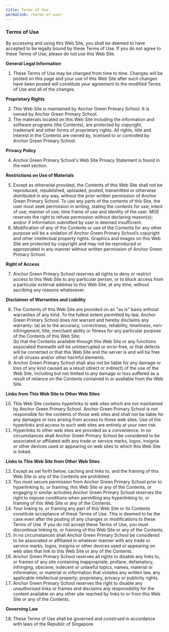 ```yaml
---
title: Terms of Use
permalink: /terms-of-use/
---
```

### **Terms of Use**
By accessing and using this Web Site, you shall be deemed to have accepted to be legally bound by these Terms of Use. If you do not agree to these Terms of Use, please do not use this Web Site.

**General Legal Information**
1. These Terms of Use may be changed from time to time. Changes will be posted on this page and your use of this Web Site after such changes have been posted will constitute your agreement to the modified Terms of Use and all of the changes.

**Proprietary Rights**

2. This Web Site is maintained by Anchor Green Primary School. It is owned by Anchor Green Primary School.
3. The materials located on this Web Site including the information and software programs (the Contents), are protected by copyright, trademark and other forms of proprietary rights. All rights, title and interest in the Contents are owned by, licensed to or controlled by Anchor Green Primary School.

**Privacy Policy**

4.  Anchor Green Primary School's Web Site Privacy Statement is found in the next section.
  
**Restrictions on Use of Materials**

5.  Except as otherwise provided, the Contents of this Web Site shall not be reproduced, republished, uploaded, posted, transmitted or otherwise distributed in any way, without the prior written permission of Anchor Green Primary School. To use any parts of the contents of this Site, the user must seek permission in writing, stating the contents for use; intent of use; manner of use; time frame of use and identity of the user. MOE reserves the right to refuse permission without declaring reason(s); and/or if information submitted by user is deemed insufficient.
6.  Modification of any of the Contents or use of the Contents for any other purpose will be a violation of Anchor Green Primary School’s copyright and other intellectual property rights. Graphics and images on this Web Site are protected by copyright and may not be reproduced or appropriated in any manner without written permission of Anchor Green Primary School.
  

**Right of Access**

7.  Anchor Green Primary School reserves all rights to deny or restrict access to this Web Site to any particular person, or to block access from a particular external address to this Web Site, at any time, without ascribing any reasons whatsoever.
  

**Disclaimer of Warranties and Liability**

8.  The Contents of this Web Site are provided on an "as is" basis without warranties of any kind. To the fullest extent permitted by law, Anchor Green Primary School does not warrant and hereby disclaims any warranty:
(a) as to the accuracy, correctness, reliability, timeliness, non-infringement, title, merchant ability or fitness for any particular purpose of the Contents of this Web Site;  
(b) that the Contents available through this Web Site or any functions associated therewith will be uninterrupted or error-free, or that defects will be corrected or that this Web Site and the server is and will be free of all viruses and/or other harmful elements.
9.  Anchor Green Primary School shall also not be liable for any damage or loss of any kind caused as a result (direct or indirect) of the use of the Web Site, including but not limited to any damage or loss suffered as a result of reliance on the Contents contained in or available from the Web Site.
  

**Links from This Web Site to Other Web Sites**

10.  This Web Site contains hyperlinks to web sites which are not maintained by Anchor Green Primary School. Anchor Green Primary School is not responsible for the contents of those web sites and shall not be liable for any damages or loss arising from access to those web sites. Use of the hyperlinks and access to such web sites are entirely at your own risk.
11.  Hyperlinks to other web sites are provided as a convenience. In no circumstances shall Anchor Green Primary School be considered to be associated or affiliated with any trade or service marks, logos, insignia or other devices used or appearing on web sites to which this Web Site is linked.
  

**Links to This Web Site from Other Web Sites**

12.  Except as set forth below, caching and links to, and the framing of this Web Site or any of the Contents are prohibited.
13.  You must secure permission from Anchor Green Primary School prior to hyperlinking to, or framing, this Web Site or any of the Contents, or engaging in similar activities.Anchor Green Primary School reserves the right to impose conditions when permitting any hyperlinking to, or framing of this Web Site or any of the Contents.
14.  Your linking to, or framing any part of this Web Site or its Contents constitute acceptance of these Terms of Use. This is deemed to be the case even after the posting of any changes or modifications to these Terms of Use. If you do not accept these Terms of Use, you must discontinue linking to, or framing of this Web Site or any of the Contents.
15.  In no circumstances shall Anchor Green Primary School be considered to be associated or affiliated in whatever manner with any trade or service marks, logos, insignia or other devices used or appearing on web sites that link to this Web Site or any of the Contents.
16. Anchor Green Primary School reserves all rights to disable any links to, or frames of any site containing inappropriate, profane, defamatory, infringing, obscene, indecent or unlawful topics, names, material or information, or material or information that violates any written law, any applicable intellectual property, proprietary, privacy or publicity rights.
17. Anchor Green Primary School reserves the right to disable any unauthorised links or frames and disclaims any responsibility for the content available on any other site reached by links to or from this Web Site or any of the Contents.
  
**Governing Law**

18. These Terms of Use shall be governed and construed in accordance with laws of the Republic of Singapore.